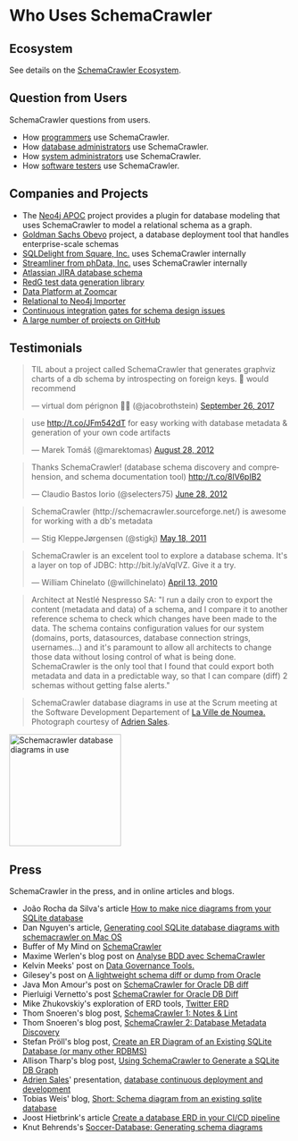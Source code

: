 # Who Uses SchemaCrawler


## Ecosystem

See details on the [SchemaCrawler Ecosystem](ecosystem.html).


## Question from Users

SchemaCrawler questions from users.

- How [programmers](http://stackoverflow.com/search?q=schemacrawler) use SchemaCrawler.
- How [database administrators](http://dba.stackexchange.com/search?q=schemacrawler) use SchemaCrawler.
- How [system administrators](http://serverfault.com/search?q=schemacrawler) use SchemaCrawler.
- How [software testers](http://sqa.stackexchange.com/search?q=schemacrawler) use SchemaCrawler.


## Companies and Projects

- The [Neo4j APOC](https://neo4j.com/labs/apoc/4.1/database-integration/load-jdbc/) project provides a plugin for database modeling that uses SchemaCrawler to model a relational schema as a graph.
- [Goldman Sachs Obevo](https://github.com/goldmansachs/obevo) project, a database deployment tool
  that handles enterprise-scale schemas
- [SQLDelight from Square, Inc.](https://github.com/cashapp/sqldelight) uses SchemaCrawler internally
- [Streamliner from phData, Inc.](https://docs.customer.phdata.io/docs/streamliner/) uses SchemaCrawler internally
- [Atlassian JIRA database schema](https://developer.atlassian.com/display/JIRADEV/Database+Schema)
- [RedG test data generation library](https://btc-ag.github.io/redg/)
- [Data Platform at Zoomcar](https://medium.com/@shanker.sneh/https-medium-com-shanker-sneh-data-platform-at-zoomcar-a-narrative-part-i-f2455e3e2ae5)
- [Relational to Neo4j Importer](https://github.com/jexp/neo4j-rdbms-import)
- [Continuous integration gates for schema design issues](https://github.com/HakumenNC/docker-schemacrawler-reporting)
- [A large number of projects on GitHub](https://github.com/search?q=schemacrawler+-user%3Asualeh+-user%3Aschemacrawler&type=Code)


## Testimonials

<blockquote class="twitter-tweet" data-lang="en"><p lang="en" dir="ltr">TIL about a project called SchemaCrawler that generates graphviz charts of a db schema by introspecting on foreign keys. 💯 would recommend</p>&mdash; virtual dom pérignon 🧙‍♂️ (@jacobrothstein) <a href="https://twitter.com/jacobrothstein/status/912806745663139840?ref_src=twsrc%5Etfw">September 26, 2017</a></blockquote>
<script async src="https://platform.twitter.com/widgets.js" charset="utf-8"></script>
<blockquote class="twitter-tweet" data-lang="en"><p lang="en" dir="ltr">use <a href="http://t.co/JFm542dT">http://t.co/JFm542dT</a> for easy working with database metadata &amp; generation of your own code artifacts</p>&mdash; Marek Tomáš (@marektomas) <a href="https://twitter.com/marektomas/status/240462380365119489?ref_src=twsrc%5Etfw">August 28, 2012</a></blockquote>
<script async src="https://platform.twitter.com/widgets.js" charset="utf-8"></script>
<blockquote class="twitter-tweet" data-lang="en"><p lang="en" dir="ltr">Thanks SchemaCrawler! (database schema discovery and comprehension, and schema documentation tool) <a href="http://t.co/8lV6pIB2">http://t.co/8lV6pIB2</a></p>&mdash; Claudio Bastos Iorio (@selecters75) <a href="https://twitter.com/selecters75/status/218357126823817218?ref_src=twsrc%5Etfw">June 28, 2012</a></blockquote>
<script async src="https://platform.twitter.com/widgets.js" charset="utf-8"></script>
<blockquote class="twitter-tweet" data-lang="en"><p lang="en" dir="ltr">SchemaCrawler (http://schemacrawler.sourceforge.net/) is awesome for working with a db&#39;s metadata</p>&mdash; Stig KleppeJørgensen (@stigkj) <a href="https://twitter.com/stigkj/status/70973992479109121?ref_src=twsrc%5Etfw">May 18, 2011</a></blockquote>
<script async src="https://platform.twitter.com/widgets.js" charset="utf-8"></script>
<blockquote class="twitter-tweet" data-lang="en"><p lang="en" dir="ltr">SchemaCrawler is an excelent tool to explore a database schema. It&#39;s a layer on top of JDBC: http://bit.ly/aVqIVZ. Give it a try.</p>&mdash; William Chinelato (@willchinelato) <a href="https://twitter.com/willchinelato/status/12117092941?ref_src=twsrc%5Etfw">April 13, 2010</a></blockquote>
<script async src="https://platform.twitter.com/widgets.js" charset="utf-8"></script>

> Architect at Nestlé Nespresso SA:
"I run a daily cron to export the content (metadata and data) of a
schema, and I compare it to another reference schema to check which
changes have been made to the data. The schema contains configuration
values for our system (domains, ports, datasources, database connection
strings, usernames...) and it's paramount to allow all architects to
change those data without losing control of what is being done.
SchemaCrawler is the only tool that I found that could export both
metadata and data in a predictable way, so that I can compare (diff) 2
schemas without getting false alerts."

> SchemaCrawler database diagrams in use at the Scrum meeting at the Software
Development Departement of [La Ville de Noumea.](http://www.noumea.nc/)
Photograph courtesy of [Adrien Sales](https://www.linkedin.com/in/adrien-sales).

<a href="images/SchemaCrawler_Noumea.jpg" data-lightbox="sc-in-use" data-title="Schemacrawler database diagrams in use">
<img class="img-fluid img-thumbnail" style="width: 200px" src="images/SchemaCrawler_Noumea.jpg" alt="Schemacrawler database diagrams in use" />
</a>


## Press

SchemaCrawler in the press, and in online articles and blogs.

- João Rocha da Silva's article [How to make nice diagrams from your SQLite database](https://silvae86.github.io/databases/sqlite/diagrams/macos/reverse/engineering/2019/04/14/how_to_reverse_engineer_database_diagrams/)
- Dan Nguyen's article, [Generating cool SQLite database diagrams with schemacrawler on Mac OS](https://gist.github.com/dannguyen/f056d05bb7fec408bb7c14ea1552c349)
- Buffer of My Mind on [SchemaCrawler](http://mindbuffer.wordpress.com/2010/10/14/schema-crawler/)
- Maxime Werlen's blog post on [Analyse BDD avec SchemaCrawler](http://maxime.werlen.fr/blog/archives/2011/04/22/schemacrawler-pour-extraire-la-structure-d-une-base-de-donn-e.html)
- Kelvin Meeks' post on [Data Governance Tools.](http://intltechventures.blogspot.com/2012/08/2012-08-22-wednesday-data-governance.html)
- Gilesey's post on [A lightweight schema diff or dump from Oracle](https://gilesey.wordpress.com/2012/11/15/a-lightweight-schema-diff-or-dump-from-oracle/)
- Java Mon Amour's post on [SchemaCrawler for Oracle DB diff](http://www.javamonamour.org/2013/06/schemacrawler-for-oracle-db-diff.html)
- Pierluigi Vernetto's post [SchemaCrawler for Oracle DB Diff](http://www.javamonamour.org/2013/06/schemacrawler-for-oracle-db-diff.html)
- Mike Zhukovskiy's exploration of ERD tools, [Twitter ERD](http://rubyrailsmz.blogspot.com/2014/08/blog-post.html)
- Thom Snoeren's blog post, [SchemaCrawler 1: Notes & Lint](http://tsn-admin.blogspot.com/2014/12/schemacrawler-1-notes-lint-by-sualeh.html)
- Thom Snoeren's blog post, [SchemaCrawler 2: Database Metadata Discovery](http://tsn-admin.blogspot.com/2015/02/schemacrawler-2-database-metadata.html)
- Stefan Pröll's blog post, [Create an ER Diagram of an Existing SQLite Database (or many other RDBMS)](http://www.stefanproell.at/2016/01/11/create-an-er-diagram-of-an-existing-sqlite-database-or-manyoother-rdbms/)
- Allison Tharp's blog post, [Using SchemaCrawler to Generate a SQLite DB Graph](http://www.techtrek.io/using-schemacrawler-to-generate-a-sqlite-db-graph/)
- [Adrien Sales](https://www.linkedin.com/in/adrien-sales)' presentation, [database continuous deployment and development](http://dsi-ville-noumea.github.io/presentation-continuous-database/)
- Tobias Weis' blog, [Short: Schema diagram from an existing sqlite database](http://blog.tobias-weis.de/short-schema-diagram-from-an-existing-sqlite-database/)
- Joost Hietbrink's article [Create a database ERD in your CI/CD pipeline](https://www.webuildinternet.com/2018/01/21/create_database_erd_in_your_ci_cd_pipeline/)
- Knut Behrends's [Soccer-Database: Generating schema diagrams](https://kbehrends.netlify.com/post/2017/12/soccerdb-schema-diagrams/)
